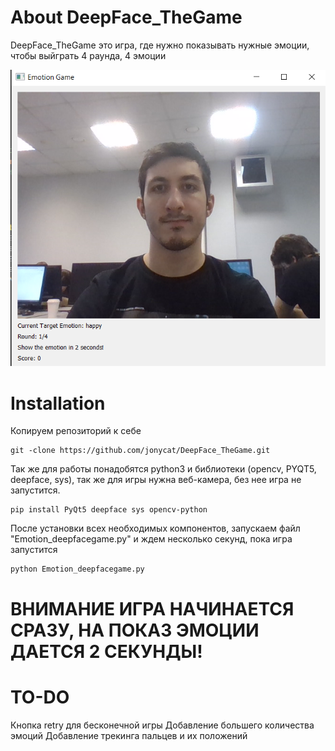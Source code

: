 # About DeepFace_TheGame


DeepFace_TheGame это игра, где нужно показывать нужные эмоции, чтобы выйграть
 4 раунда, 4 эмоции

 ![image](https://github.com/jonycat/DeepFace_TheGame/blob/main/Example.png)


   # Installation
   Копируем репозиторий к себе
```
git -clone https://github.com/jonycat/DeepFace_TheGame.git
```
 Так же для работы понадобятся python3 и библиотеки (opencv, PYQT5, deepface, sys), так же для игры нужна веб-камера, без нее игра не запустится.
```
pip install PyQt5 deepface sys opencv-python
```
 После установки всех необходимых компонентов, запускаем файл "Emotion_deepfacegame.py" и ждем несколько секунд, пока игра запустится
```
python Emotion_deepfacegame.py
```

# ВНИМАНИЕ ИГРА НАЧИНАЕТСЯ СРАЗУ, НА ПОКАЗ ЭМОЦИИ ДАЕТСЯ 2 СЕКУНДЫ!
 
   # TO-DO
Кнопка retry для бесконечной игры
Добавление большего количества эмоций
Добавление трекинга пальцев и их положений
